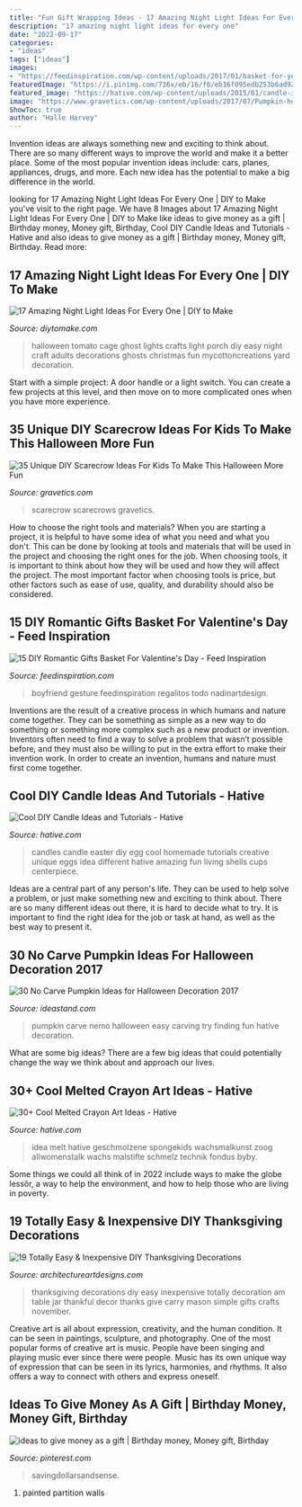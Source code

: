 ```yaml
---
title: "Fun Gift Wrapping Ideas - 17 Amazing Night Light Ideas For Every One"
description: "17 amazing night light ideas for every one"
date: "2022-09-17"
categories:
- "ideas"
tags: ["ideas"]
images:
- "https://feedinspiration.com/wp-content/uploads/2017/01/basket-for-your-valentine.jpg"
featuredImage: "https://i.pinimg.com/736x/eb/16/f0/eb16f095edb253b6ad926de7f7c40c3c.jpg"
featured_image: "https://hative.com/wp-content/uploads/2015/01/candle-ideas/2-cool-diy-candle-ideas-and-tutorials.jpg"
image: "https://www.gravetics.com/wp-content/uploads/2017/07/Pumpkin-head-scarecrow-on-old-potato-fork.jpg"
ShowToc: true
author: "Halle Harvey"
---
```



Invention ideas are always something new and exciting to think about. There are so many different ways to improve the world and make it a better place. Some of the most popular invention ideas include: cars, planes, appliances, drugs, and more. Each new idea has the potential to make a big difference in the world.

	

		
looking for 17 Amazing Night Light Ideas For Every One | DIY to Make you've visit to the right page. We have 8 Images about 17 Amazing Night Light Ideas For Every One | DIY to Make like ideas to give money as a gift | Birthday money, Money gift, Birthday, Cool DIY Candle Ideas and Tutorials - Hative and also ideas to give money as a gift | Birthday money, Money gift, Birthday. Read more:
		
    
## 17 Amazing Night Light Ideas For Every One | DIY To Make

<img loading=lazy src="http://www.diytomake.com/wp-content/uploads/2017/02/Halloween-Porch-Night-Light.jpg" onerror="this.onerror=null;this.src='https://tse3.mm.bing.net/th?id=OIP.2sy-yPawYIJH0Z3yZW3NfgHaJ4&amp;pid=15.1';" alt="17 Amazing Night Light Ideas For Every One | DIY to Make">

_Source: diytomake.com_

>halloween tomato cage ghost lights crafts light porch diy easy night craft adults decorations ghosts christmas fun mycottoncreations yard decoration. 

	

Start with a simple project: A door handle or a light switch. You can create a few projects at this level, and then move on to more complicated ones when you have more experience.

    
## 35 Unique DIY Scarecrow Ideas For Kids To Make This Halloween More Fun

<img loading=lazy src="https://www.gravetics.com/wp-content/uploads/2017/07/Pumpkin-head-scarecrow-on-old-potato-fork.jpg" onerror="this.onerror=null;this.src='https://tse2.mm.bing.net/th?id=OIP.6ZAHfgt7dOtuusrdzsk8swAAAA&amp;pid=15.1';" alt="35 Unique DIY Scarecrow Ideas For Kids To Make This Halloween More Fun">

_Source: gravetics.com_

>scarecrow scarecrows gravetics. 

	

How to choose the right tools and materials?
When you are starting a project, it is helpful to have some idea of what you need and what you don't. This can be done by looking at tools and materials that will be used in the project and choosing the right ones for the job. When choosing tools, it is important to think about how they will be used and how they will affect the project. The most important factor when choosing tools is price, but other factors such as ease of use, quality, and durability should also be considered.

    
## 15 DIY Romantic Gifts Basket For Valentine&#039;s Day - Feed Inspiration

<img loading=lazy src="https://feedinspiration.com/wp-content/uploads/2017/01/basket-for-your-valentine.jpg" onerror="this.onerror=null;this.src='https://tse1.mm.bing.net/th?id=OIP.d14FbnFmLnZVHP4WNbbPBgHaJ3&amp;pid=15.1';" alt="15 DIY Romantic Gifts Basket For Valentine&#039;s Day - Feed Inspiration">

_Source: feedinspiration.com_

>boyfriend gesture feedinspiration regalitos todo nadinartdesign. 

	

Inventions are the result of a creative process in which humans and nature come together. They can be something as simple as a new way to do something or something more complex such as a new product or invention. Inventors often need to find a way to solve a problem that wasn’t possible before, and they must also be willing to put in the extra effort to make their invention work. In order to create an invention, humans and nature must first come together.

    
## Cool DIY Candle Ideas And Tutorials - Hative

<img loading=lazy src="https://hative.com/wp-content/uploads/2015/01/candle-ideas/2-cool-diy-candle-ideas-and-tutorials.jpg" onerror="this.onerror=null;this.src='https://tse3.mm.bing.net/th?id=OIP.bO4osp98DEL224CFQpPAPAHaKo&amp;pid=15.1';" alt="Cool DIY Candle Ideas and Tutorials - Hative">

_Source: hative.com_

>candles candle easter diy egg cool homemade tutorials creative unique eggs idea different hative amazing fun living shells cups centerpiece. 

	

Ideas are a central part of any person's life. They can be used to help solve a problem, or just make something new and exciting to think about. There are so many different ideas out there, it is hard to decide what to try. It is important to find the right idea for the job or task at hand, as well as the best way to present it.

    
## 30 No Carve Pumpkin Ideas For Halloween Decoration 2017

<img loading=lazy src="http://ideastand.com/wp-content/uploads/2014/10/no-carve-pumpkin-ideas/17-nemo-pumpkin.jpg" onerror="this.onerror=null;this.src='https://tse2.mm.bing.net/th?id=OIP.q4WWGGw0FN93hfCrxsT_nAHaLG&amp;pid=15.1';" alt="30 No Carve Pumpkin Ideas for Halloween Decoration 2017">

_Source: ideastand.com_

>pumpkin carve nemo halloween easy carving try finding fun hative decoration. 

	

What are some big ideas?
There are a few big ideas that could potentially change the way we think about and approach our lives.

    
## 30+ Cool Melted Crayon Art Ideas - Hative

<img loading=lazy src="http://hative.com/wp-content/uploads/2014/04/melted-crayon-art/13-love-in-rain.jpg" onerror="this.onerror=null;this.src='https://tse4.mm.bing.net/th?id=OIP.4u2mf1Mcwn6edmzJLByh0wHaJ6&amp;pid=15.1';" alt="30+ Cool Melted Crayon Art Ideas - Hative">

_Source: hative.com_

>idea melt hative geschmolzene spongekids wachsmalkunst zoog allwomenstalk wachs malstifte schmelz technik fondus byby. 

	

Some things we could all think of in 2022 include ways to make the globe lessôr, a way to help the environment, and how to help those who are living in poverty.

    
## 19 Totally Easy &amp; Inexpensive DIY Thanksgiving Decorations

<img loading=lazy src="http://www.architectureartdesigns.com/wp-content/uploads/2015/10/1553.jpg" onerror="this.onerror=null;this.src='https://tse1.mm.bing.net/th?id=OIP.n3CemymEjIVnTXc1ALT0RwHaJ4&amp;pid=15.1';" alt="19 Totally Easy &amp; Inexpensive DIY Thanksgiving Decorations">

_Source: architectureartdesigns.com_

>thanksgiving decorations diy easy inexpensive totally decoration am table jar thankful decor thanks give carry mason simple gifts crafts november. 

	

Creative art is all about expression, creativity, and the human condition. It can be seen in paintings, sculpture, and photography. One of the most popular forms of creative art is music. People have been singing and playing music ever since there were people. Music has its own unique way of expression that can be seen in its lyrics, harmonies, and rhythms. It also offers a way to connect with others and express oneself.

    
## Ideas To Give Money As A Gift | Birthday Money, Money Gift, Birthday

<img loading=lazy src="https://i.pinimg.com/736x/eb/16/f0/eb16f095edb253b6ad926de7f7c40c3c.jpg" onerror="this.onerror=null;this.src='https://tse1.mm.bing.net/th?id=OIP.kab-YCm08l0-e_CVSJ1g3gHaPi&amp;pid=15.1';" alt="ideas to give money as a gift | Birthday money, Money gift, Birthday">

_Source: pinterest.com_

>savingdollarsandsense. 

	

1. painted partition walls

